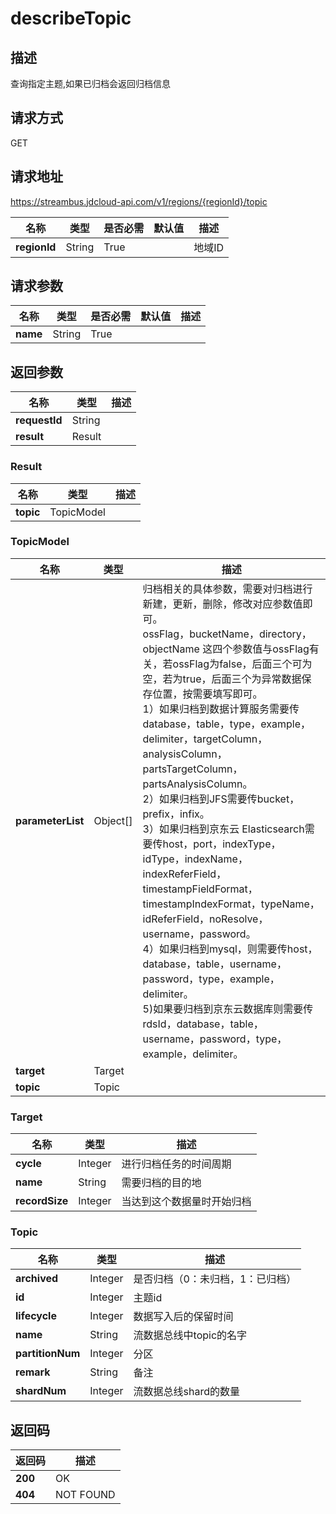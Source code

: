 # describeTopic


## 描述
查询指定主题,如果已归档会返回归档信息

## 请求方式
GET

## 请求地址
https://streambus.jdcloud-api.com/v1/regions/{regionId}/topic

|名称|类型|是否必需|默认值|描述|
|---|---|---|---|---|
|**regionId**|String|True||地域ID|

## 请求参数
|名称|类型|是否必需|默认值|描述|
|---|---|---|---|---|
|**name**|String|True|||


## 返回参数
|名称|类型|描述|
|---|---|---|
|**requestId**|String||
|**result**|Result||


### Result
|名称|类型|描述|
|---|---|---|
|**topic**|TopicModel||
### TopicModel
|名称|类型|描述|
|---|---|---|
|**parameterList**|Object[]|归档相关的具体参数，需要对归档进行新建，更新，删除，修改对应参数值即可。<br>ossFlag，bucketName，directory，objectName 这四个参数值与ossFlag有关，若ossFlag为false，后面三个可为空，若为true，后面三个为异常数据保存位置，按需要填写即可。<br> 1）如果归档到数据计算服务需要传database，table，type，example，delimiter，targetColumn，analysisColumn，partsTargetColumn，partsAnalysisColumn。<br>2）如果归档到JFS需要传bucket，prefix，infix。<br>3）如果归档到京东云 Elasticsearch需要传host，port，indexType，idType，indexName，indexReferField，timestampFieldFormat，timestampIndexFormat，typeName，idReferField，noResolve，username，password。<br> 4）如果归档到mysql，则需要传host，database，table，username，password，type，example，delimiter。 <br>5)如果要归档到京东云数据库则需要传rdsId，database，table，username，password，type，example，delimiter。|
|**target**|Target||
|**topic**|Topic||
### Target
|名称|类型|描述|
|---|---|---|
|**cycle**|Integer|进行归档任务的时间周期|
|**name**|String|需要归档的目的地|
|**recordSize**|Integer|当达到这个数据量时开始归档|
### Topic
|名称|类型|描述|
|---|---|---|
|**archived**|Integer|是否归档（0：未归档，1：已归档）|
|**id**|Integer|主题id|
|**lifecycle**|Integer|数据写入后的保留时间|
|**name**|String|流数据总线中topic的名字|
|**partitionNum**|Integer|分区|
|**remark**|String|备注|
|**shardNum**|Integer|流数据总线shard的数量|

## 返回码
|返回码|描述|
|---|---|
|**200**|OK|
|**404**|NOT FOUND|

